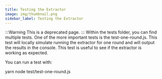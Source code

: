 ```yaml
---
title: Testing the Extractor
image: img/thumbnail.png
sidebar_label: Testing the Extractor
---
```

:::Warning
This is a deprecated page. 
:::
Within the tests folder, you can find multiple tests. One of the more important tests is the test-one-round.js. This test will locally simulate running the extractor for one round and will output the results in the console. This test is useful to see if the extractor is working as expected.

You can run a test with:

yarn
node test/test-one-round.js
